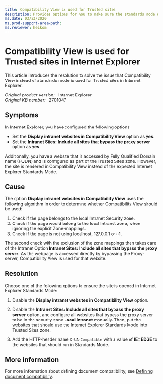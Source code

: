 ```yaml
---
title: Compatibility View is used for Trusted sites
description: Provides options for you to make sure the standards mode will be used for Trusted sites in Internet Explorer.
ms.date: 03/23/2020
ms.prod-support-area-path: 
ms.reviewer: heikom
---
```

# Compatibility View is used for Trusted sites in Internet Explorer

This article introduces the resolution to solve the issue that Compatibility View instead of standards mode is used for Trusted sites in Internet Explorer.

_Original product version:_ &nbsp; Internet Explorer  
_Original KB number:_ &nbsp; 2701047

## Symptoms

In Internet Explorer, you have configured the following options:

- Set the **Display intranet websites in Compatibility View** option as **yes**.
- Set the **Intranet Sites: Include all sites that bypass the proxy server** option as **yes**.

Additionally, you have a website that is accessed by Fully Qualified Domain name (FQDN) and is configured as part of the Trusted Sites zone. However, the site is rendered in Compatibility View instead of the expected Internet Explorer Standards Mode.

## Cause

The option **Display intranet websites in Compatibility View** uses the following algorithm in order to determine whether Compatibility View should be used:

1. Check if the page belongs to the local Intranet Security zone.
2. Check if the page would belong to the local Intranet zone, when ignoring the explicit Zone-mappings.
3. Check if the page is not using localhost, 127.0.0.1 or ::1.

The second check with the exclusion of the zone mappings then takes care of the Intranet Option **Intranet Sites: Include all sites that bypass the proxy server**. As the webpage is accessed directly by bypassing the Proxy-server, Compatibility View is used for that website.

## Resolution

Choose one of the following options to ensure the site is opened in Internet Explorer Standards Mode:

1. Disable the **Display intranet websites in Compatibility View** option.

2. Disable the **Intranet Sites: Include all sites that bypass the proxy server** option, and configure all websites that bypass the proxy server to be in the security zone **Local Intranet** manually. Then, put the websites that should use the Internet Explorer Standards Mode into Trusted Sites zone.

3. Add the HTTP-header name `X-UA-Compatible` with a value of **IE=EDGE** to the websites that should run in Standards Mode.

## More information

For more information about defining document compatibility, see [Defining document compatibility](/previous-versions/windows/internet-explorer/ie-developer/compatibility/cc288325(v=vs.85)?).
